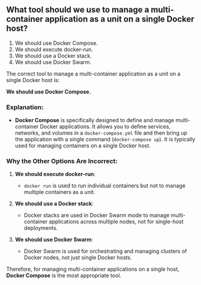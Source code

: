 ## What tool should we use to manage a multi-container application as a unit on a single Docker host? 
1. We should use Docker Compose. 
2. We should execute docker-run. 
3. We should use a Docker stack. 
4. We should use Docker Swarm.

The correct tool to manage a multi-container application as a unit on a single Docker host is:

**We should use Docker Compose.**

### **Explanation:**
- **Docker Compose** is specifically designed to define and manage multi-container Docker applications. It allows you to define services, networks, and volumes in a `docker-compose.yml` file and then bring up the application with a single command (`docker-compose up`). It is typically used for managing containers on a single Docker host.

### **Why the Other Options Are Incorrect:**
1. **We should execute docker-run**:
   - `docker run` is used to run individual containers but not to manage multiple containers as a unit.

2. **We should use a Docker stack**:
   - Docker stacks are used in Docker Swarm mode to manage multi-container applications across multiple nodes, not for single-host deployments.

3. **We should use Docker Swarm**:
   - Docker Swarm is used for orchestrating and managing clusters of Docker nodes, not just single Docker hosts.

Therefore, for managing multi-container applications on a single host, **Docker Compose** is the most appropriate tool.
